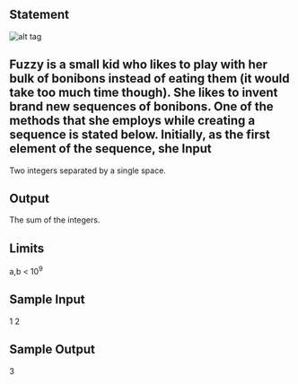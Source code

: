 Statement
---
![alt tag](http://i60.tinypic.com/fasc2a.jpg)

Fuzzy is a small kid who likes to play with her bulk of bonibons instead of eating them (it would take too much time though). She likes to invent brand new sequences of bonibons. One of the methods that she employs while creating a sequence is stated below.
Initially, as the first element of the sequence, she
Input
---
Two integers separated by a single space.

Output
---
The sum of the integers.

Limits
---
a,b < 10<sup>9<sup>

Sample Input
---
1 2

Sample Output
---
3
